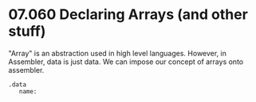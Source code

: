 # 07.060 Declaring Arrays (and other stuff)

"Array" is an abstraction used in high level languages.  However, in Assembler, data is just data.  We can impose our concept of arrays onto assembler.

```
.data
   name: 
```
